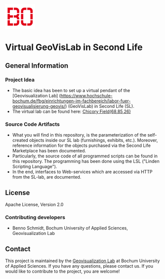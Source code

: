 ![](https://github.com/bogeo/campus-3d-data-portal/blob/master/BO-Logo.png)
# Virtual GeoVisLab in Second Life

## General Information
### Project Idea
- The basic idea has been to set up a virtual pendant of the [Geovisualization Lab]
  (https://www.hochschule-bochum.de/fbg/einrichtungen-im-fachbereich/labor-fuer-geovisualisierung-geovis/)
  (GeoVisLab) in Second Life (SL). 
- The virtual lab can be found here: [Chicory Field(68,85,26)](http://maps.secondlife.com/secondlife/Chicory%20Field/68/85/26)

### Source Code Artifacts
- What you will find in this repository, is the parameterization of the self-created 
  objects inside our SL lab (furnishings, exhibits, etc.). Moreover, reference 
  information for the objects purchased via the Second Life Marketplace has been 
  documented.
- Particularly, the source code of all programmed scripts can be found in this 
  repository. The programming has been done using the LSL ("Linden Scripting Language").
- In the end, interfaces to Web-services which are accessed via HTTP from the SL-lab,
  are documented.

## License
Apache License, Version 2.0

### Contributing developers
- Benno Schmidt, Bochum University of Applied Sciences, Geovisualization Lab

## Contact
This project is maintained by the 
[Geovisualization Lab](https://www.hochschule-bochum.de/fbg/einrichtungen-im-fachbereich/labor-fuer-geovisualisierung-geovis/) 
at Bochum University of Applied Sciences. If you have any questions, please contact 
us. If you would like to contribute to the project, you are welcome!

